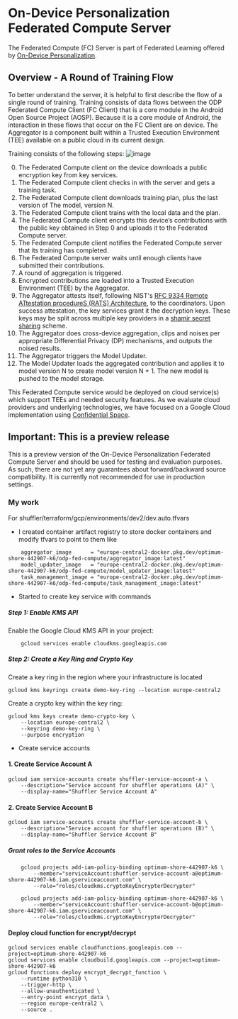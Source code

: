 # On-Device Personalization Federated Compute Server

The Federated Compute (FC) Server is part of Federated Learning offered by [On-Device Personalization](https://developers.google.com/privacy-sandbox/protections/on-device-personalization).

## Overview - A Round of Training Flow
To better understand the server, it is helpful to first describe the flow of a single round of training. Training consists of data flows between the ODP Federated Compute Client (FC Client) that is a core module in the Android Open Source Project (AOSP).  Because it is a core module of Android, the interaction in these flows that occur on the FC Client are on device.  The Aggregator is a component built within a Trusted Execution Environment (TEE) available on a public cloud in its current design.

Training consists of the following steps:
![image](docs/high-level-overview.png)

0. The Federated Compute client on the device downloads a public encryption key from key services.
1. The Federated Compute client checks in with the server and gets a training task.
2. The Federated Compute client downloads training plan, plus the last version of The model, version N.
3. The Federated Compute client trains with the local data and the plan.
4. The Federated Compute client encrypts this device’s contributions with the public key obtained in Step 0 and uploads it to the Federated Compute server.
5. The Federated Compute client notifies the Federated Compute server that its training has completed.
6. The Federated Compute server waits until enough clients have submitted their contributions.
7. A round of aggregation is triggered.
8. Encrypted contributions are loaded into a Trusted Execution Environment (TEE) by the Aggregator. 
9. The Aggregator attests itself, following NIST's [RFC 9334 Remote ATtestation procedureS (RATS) Architecture](https://www.rfc-editor.org/rfc/rfc9334), to the coordinators. Upon success attestation, the key services grant it the decryption keys. These keys may be split across multiple key providers in a [shamir secret sharing](https://en.wikipedia.org/wiki/Shamir%27s_secret_sharing) scheme.
10. The Aggregator does cross-device aggregation, clips and noises per appropriate Differential Privacy (DP) mechanisms, and outputs the noised results.
11. The Aggregator triggers the Model Updater.
12. The Model Updater loads the aggregated contribution and applies it to model version N to create model version N + 1. The new model is pushed to the model storage.


This Federated Compute service would be deployed on cloud service(s) which support TEEs and needed security features. As we evaluate cloud providers and underlying technologies, we have focused on a Google Cloud implementation using [Confidential Space](https://cloud.google.com/docs/security/confidential-space).

## Important: This is a preview release
This is a preview version of the On-Device Personalization Federated Compute Server and should be used for testing and evaluation purposes. As such, there are not yet any guarantees about forward/backward source compatibility. It is currently not recommended for use in production settings.



### My work


For shuffler/terraform/gcp/environments/dev2/dev.auto.tfvars
- I created container artifact registry to store docker containers and modify tfvars to point to them like
```shell
    aggregator_image      = "europe-central2-docker.pkg.dev/optimum-shore-442907-k6/odp-fed-compute/aggregator_image:latest"
    model_updater_image   = "europe-central2-docker.pkg.dev/optimum-shore-442907-k6/odp-fed-compute/model_updater_image:latest"
    task_management_image = "europe-central2-docker.pkg.dev/optimum-shore-442907-k6/odp-fed-compute/task_management_image:latest"
```

- Started to create key service with commands

##### Step 1: Enable KMS API
Enable the Google Cloud KMS API in your project:

```shell
    gcloud services enable cloudkms.googleapis.com
```

##### Step 2: Create a Key Ring and Crypto Key
Create a key ring in the region where your infrastructure is located

```shell
gcloud kms keyrings create demo-key-ring --location europe-central2
```

Create a crypto key within the key ring:

```shell
gcloud kms keys create demo-crypto-key \
    --location europe-central2 \
    --keyring demo-key-ring \
    --purpose encryption
```

- Create service accounts
#### 1. Create Service Account A
```shell
gcloud iam service-accounts create shuffler-service-account-a \
    --description="Service account for shuffler operations (A)" \
    --display-name="Shuffler Service Account A"
```
#### 2. Create Service Account B
```shell
gcloud iam service-accounts create shuffler-service-account-b \
    --description="Service account for shuffler operations (B)" \
    --display-name="Shuffler Service Account B"
```

##### Grant roles to the Service Accounts
```shell
    gcloud projects add-iam-policy-binding optimum-shore-442907-k6 \
        --member="serviceAccount:shuffler-service-account-a@optimum-shore-442907-k6.iam.gserviceaccount.com" \
        --role="roles/cloudkms.cryptoKeyEncrypterDecrypter"

    gcloud projects add-iam-policy-binding optimum-shore-442907-k6 \
        --member="serviceAccount:shuffler-service-account-b@optimum-shore-442907-k6.iam.gserviceaccount.com" \
        --role="roles/cloudkms.cryptoKeyEncrypterDecrypter"
```

#### Deploy cloud function for encrypt/decrypt
```shell
gcloud services enable cloudfunctions.googleapis.com --project=optimum-shore-442907-k6
gcloud services enable cloudbuild.googleapis.com --project=optimum-shore-442907-k6
gcloud functions deploy encrypt_decrypt_function \
    --runtime python310 \
    --trigger-http \
    --allow-unauthenticated \
    --entry-point encrypt_data \
    --region europe-central2 \
    --source .
```